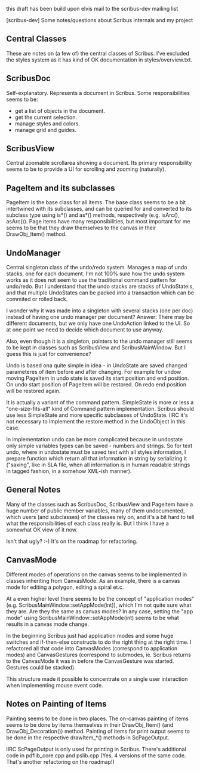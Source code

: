 this draft has been build upon elvis mail to the scribus-dev mailing list

[scribus-dev] Some notes/questions about Scribus internals and my project

Central Classes
-----------------------------
These are notes on (a few of) the central classes of Scribus. I've
excluded the styles system as it has kind of OK documentation in
styles/overview.txt.

ScribusDoc
---------------
Self-explanatory. Represents a document in Scribus. Some
responsibilities seems to be:

- get a list of objects in the document.
- get the current selection.
- manage styles and colors.
- manage grid and guides.

ScribusView
----------------
Central zoomable scrollarea showing a document. Its primary
responsibility seems to be to provide a UI for scrolling and zooming
(naturally).

PageItem and its subclasses
-------------------------------------
PageItem is the base class for all items. The base class seems to be a
bit intertwined with its subclasses, and can be queried for and
converted to its subclass type using is*() and as*() methods,
respectively (e.g. isArc(), asArc()). Page items have many
responsibilities, but most important for me seems to be that they draw
themselves to the canvas in their DrawObj_Item() method.

UndoManager
------------------
Central singleton class of the undo/redo system. Manages a map of undo
stacks, one for each document. I'm not 100% sure how the undo system
works as it does not seem to use the traditional command pattern for
undo/redo. But I understand that the undo stacks are stacks of
UndoState:s, and that multiple UndoStates can be packed into a
transaction which can be commited or rolled back.

I wonder why it was made into a singleton with several stacks (one per doc) instead of
having one undo manager per document?
Answer: There may be different documents, but we only have one UndoAction linked to
the UI.
So at one point we need to decide which document to use anyway.


Also, even though it is a singleton, pointers to the undo manager still seems to be kept in
classes such as ScribusView and ScribusMainWindow. But I guess this is
just for convenience?

Undo is based ona quite simple in idea - in UndoState are saved changed parameteres of 
item before and after changing. For example for undow moving PageItem in undo 
state is saved its start position and end position. On undo start position of 
PageItem will be restored. On redo end position will be restored again.

It is actually a variant of the command pattern. SimpleState is
more or less a "one-size-fits-all" kind of Command pattern implementation.
Scribus should use less SimpleState and more specific subclasses
of UndoState. IIRC it's not necessary to implement the restore method in the
UndoObject in this case.

In implementation undo can be more complicated because in undostate only 
simple variables types can be saved - numbers and strings.
So for text undo, where in undostate must be saved text with all styles 
information, I prepare function which return all that information in string by 
serializing it ("saxing", like in SLA file, when all information is in human readable strings 
in tagged fashion, in a somehow XML-ish manner).





General Notes
-------------------
Many of the classes such as ScribusDoc, ScribusView and PageItem have
a huge number of public member variables, many of them undocumented,
which users (and subclasses) of the classes rely on, and it's a bit
hard to tell what the responsibilities of each class really is. But I
think I have a somewhat OK view of it now.

Isn't that ugly? :-) It's on the roadmap for refactoring.


CanvasMode
-----------------
Different modes of operations on the canvas seems to be implemented in
classes inheriting from CanvasMode. As an example, there is a canvas
mode for editing a polygon, editing a spiral et.c.

At a even higher level there seems to be the concept of "application
modes" (e.g. ScribusMainWindow::setAppMode(int)), which I'm not quite
sure what they are. Are they the same as canvas modes? In any case,
setting the "app mode" using ScribusMainWindow::setAppMode(int) seems
to be what results in a canvas mode change.

In the beginning Scribus just had application modes and some huge switches
and if-then-else constructs to do the right thing at the right time. I
refactored all that code into CanvasModes (correspond to application modes) and
CanvasGestures (correspond to submodes, ie. Scribus returns to the CanvasMode it was in
before the CanvasGesture was started. Gestures could be stacked).

This structure made it possible to concentrate on a single user interaction
when implementing mouse event code.

Notes on Painting of Items
-----------------------------------
Painting seems to be done in two places. The on-canvas painting of
items seems to be done by items themselves in their DrawObj_Item()
(and DrawObj_Decoration()) method. Painting of items for print output
seems to be done in the respective drawItem_*() methods in
ScPageOutput.

IIRC ScPageOutput is only used for printing in Scribus. There's additional
code
in pdflib_core.cpp and pslib.cpp (Yes, 4 versions of the same code. That's
another refactoring on the roadmap!) 
